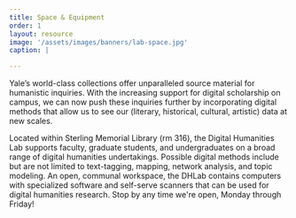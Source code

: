 ```yaml
---
title: Space & Equipment
order: 1
layout: resource
image: '/assets/images/banners/lab-space.jpg'
caption: |

---
```


Yale’s world-class collections offer unparalleled source material for humanistic inquiries. With the increasing support for digital scholarship on campus, we can now push these inquiries further by incorporating digital methods that allow us to see our (literary, historical, cultural, artistic) data at new scales.

Located within Sterling Memorial Library (rm 316), the Digital Humanities Lab supports faculty, graduate students, and undergraduates on a broad range of digital humanities undertakings. Possible digital methods include but are not limited to text-tagging, mapping, network analysis, and topic modeling. An open, communal workspace, the DHLab contains computers with specialized software and self-serve scanners that can be used for digital humanities research. Stop by any time we're open, Monday through Friday!